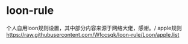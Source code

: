 # loon-rule
个人自用loon规则设置，其中部分内容来源于网络大佬，感谢。/
apple规则
https://raw.githubusercontent.com/Wfccsqk/loon-rule/Loon/apple.list
